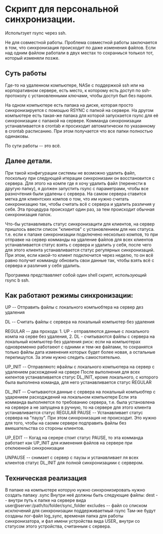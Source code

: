# Скрипт для персональной синхронизации.
Испольтзует rsync через ssh.

Не для совместной работы. 
Проблема совместной работы заключается в том, 
что синхронизация происходит по даже изменения файлов. 
Если над одним файлом работали в двух местах то сохраниься толькол тот, который изменяли позже.

## Суть работы
Где-то на удаленном компьютере, NASе с поддержкой ssh или на корпоративном сервере, есть место, к которому есть доступ по ssh-протоколу с установленными ключами, чтобы доступ был без пароля.

На одном компьютере есть папака на диске, которая просто синхронизируется с помощью RSYNC с папкой на сервере.
На другом компьютере есть такая-же папака для которой запускается rsync для её синхронизации с папакой на сервере.
Комманда синхронизации устанавливается в crontab и просиходит автоматически по указанному в crontab расписанию.
При этом получается что все папки полностью одинаковы.

По сути работы -- это всё.

## Далее детали.

При такой конфигурации системы не возможно удалить файл, поскольку при следующей итерации синхронизаии он восстановится с сервера.
Для этого на компе где я хочу удалить файл (перенести в другую папку), я должен запустить rsync с параметрами, чтобы все разночтения были удалены с сервера.
На самом сервера ставится метка для клиентских компов о том, что им нужно считать синхронизацию так, чтобы считать всё с сервера и удалить различия у себя.
Эта процедура происходит один раз, за тем происходит обычная синхронизация папок.

Что-бы устанавливать статус синхронизацити для клиентов, на сервер пришлось ввести список "клиентов" с установлением для них статуса.
т.е. если к папаке синхронизации подключено несколько компов, то при отправке на сервер комманды на удаление файлов для всех клиентов 
устанавливается статус взять с сервера и удалить у себя, после чего для этого клиента устанавливается статус регулярных синхронизаций.
При этом, если какой-то клиент подключится через неделю, то он всё равно получит комманду обновить свои данные так, чтобы взять всё с сервера и различия у себя удалить.

Программа предствавляет собой один shell скрипт, использующий rsync b ssh.

## Как работают режимы синхронизации:

UP       -- Отправить файлы с локального компьюбтера на сервер дез удаления

DL       -- Считать файлы с сервера на локальный компьютер без удаления

REGULAR  -- два прохода:
            1. UP - отправляются данные с локального компа на серве без удаления, 
            2. DL - считываются файлы с сервера на локальный компьютер без удаления
            риск: если на компьютерах одновременно работаеют с одними и тем-же файлами, 
            то сохранятся только файлы дата изменения которых будет более новая, а остальные перепишутся.
            За этим нужно следить самостоятельно.

UP_INIT --  Отправляютс яфайлы с локального компьютера на сервер с удалением расхождений на срвере
            После выполнения для всех килентов устанавливается статус DL_INIT,
            кроме локального, с которого была выполнена команда, для него устанавливается статус REGULAR
            
DL_INIT  -- Считываются данные с сервера на локальный компьюбтер с ударением расходждений на локальном компьютере
            Если эта комманда выполняется по требованию сервера, т.е. была установлена на сервере а не запущена в ручную, 
            то на сервере для этого клиента устанавливается статус REGULAR
PAUSE    -- Устанавливает статус сервера на "паузу". При этом синхронизация не происходит. 
            Это нужно для того, чтобы на саомм сервере подправить файлы без вмешательства со стороны клиентов.
            
UP_EDIT  -- Когад на серере стоит статус PAUSE, то эта комманда работает как UP_INIT 
            для изменения файлов на сервере при отклюенной синхронизации
            
UNPAUSE  -- снимает с сервер с паузы и устанавливает ля всех клиентов статус DL_INIT
            для полной синхронизациии с сервером.

## Техническая реализация

В папаке на компьютере которую нужно синхронизировать нужно создать папаку .sync
Внутри неё должны быть следующие файлы:
dest -- внутри путь к папке на сервере вида user@server:/path/to/folder/sync_folder
excludes -- файл со списком исключений для синхронизации поддерживаетмый rsync
Там-же будут созданы лог-файл log_sync, временая папка для работы синхронизатора, 
и фал имени устройства вида USER_<hostname> внутри со статусом этого устройства, считанным с сервера.


